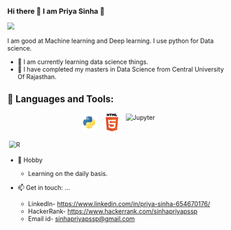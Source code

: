 ### Hi there 👋 I am Priya Sinha :woman:
<img src="https://media.giphy.com/media/3o7aCZVnVV2efQgIko/giphy.gif"/>

I am good at Machine learning and Deep learning. I use python for Data science.

- 🔭 I am currently learning data science things.
- 🔭 I have completed my masters in Data Science from Central University Of Rajasthan.

## 🧰 Languages and Tools:
<p align="center">
<img src="https://raw.githubusercontent.com/github/explore/80688e429a7d4ef2fca1e82350fe8e3517d3494d/topics/python/python.png" alt="Python" height="40" style="vertical-align:top; margin:4px">
<img src="https://raw.githubusercontent.com/github/explore/80688e429a7d4ef2fca1e82350fe8e3517d3494d/topics/html/html.png" alt="HTML" height="40" style="vertical-align:top; margin:4px">
<img src="https://upload.wikimedia.org/wikipedia/commons/thumb/3/38/Jupyter_logo.svg/518px-Jupyter_logo.svg.png" alt="Jupyter" height="40" style="vertical-align:top; margin:4px">
</p>

<img src="2wCEAAkGBw8QDg8QEBAQDxAQEA8QEBUPDw8OEBAOFREYFhUSFRgYHSghGBoqGxcYITEhJyktLi4vFx8zODMsNygtLisBCgoKDg0OGhAQFy0dHyA3Ky0rLy0tLS4tLSstLS0tKy0tLSs3LS0tKystLS0tLS0tLSstLS0tLSstLS0tLS0rLf" alt="R" height="40" style="vertical-align:top; margin:4px">

- 🌱 Hobby
    - Learning on the daily basis.

- 📫 Get in touch: ...
    - LinkedIn- https://www.linkedin.com/in/priya-sinha-654670176/
    - HackerRank- https://www.hackerrank.com/sinhapriyapssp
    - Email id- sinhapriyapssp@gmail.com





<!--
**Oprishri/Oprishri** is a ✨ _special_ ✨ repository because its `README.md` (this file) appears on your GitHub profile.
